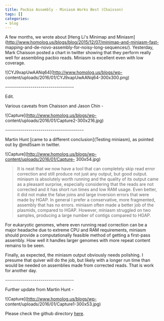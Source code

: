 ```yaml
---
title: Pacbio Assembly - Miniasm Works Best (Chaisson)
tags: []
categories:
- blog
---
```

A few months, we wrote about [Heng Li's Minimap and
Miniasm](http://www.homolog.us/blogs/blog/2015/12/07/minimap-and-miniasm-fast-
mapping-and-de-novo-assembly-for-noisy-long-sequences/). Yesterday, Mark
Chaisson posted a chart in twitter showing that they perform really well for
assembling pacbio reads. Miniasm is excellent even with low coverage.
<!--more-->

![CYJ9xapUwAANq64](http://www.homolog.us/blogs/wp-
content/uploads/2016/01/CYJ9xapUwAANq64-300x300.png)

\-----------------------------------

Edit.

Various caveats from Chaisson and Jason Chin -

![Capture](http://www.homolog.us/blogs/wp-
content/uploads/2016/01/Capture2-300x216.jpg)

\----------------------------------------

Martin Hunt [came to a different conclusion](Testing miniasm), as pointed out
by @md5sam in twitter.

![Capture](http://www.homolog.us/blogs/wp-content/uploads/2016/01/Capture-
300x54.jpg)

> It is neat that we now have a tool that can completely skip read error
correction and still produce not just any output, but good output. miniasm is
absolutely worth running and the quality of its output came as a pleasant
surprise, especially considering that the reads are not corrected and it has
short run times and low RAM usage. Even better, it did not make the false
joins and large inversion errors that were made by HGAP. In general I prefer a
conservative, more fragmented, assembly that has no errors. miniasm often made
a better job of the plasmids, compared to HGAP. However, miniasm struggled on
two samples, producing a large number of contigs compared to HGAP.

For eukaryotic genomes, where even running read correction can be a major
headache due to extreme CPU and RAM requirements, miniasm should provide a
computationally feasible method of getting a first-pass assembly. How well it
handles larger genomes with more repeat content remains to be seen.

Finally, as expected, the miniasm output obviously needs polishing. I presume
that quiver will do the job, but likely with a longer run time than would be
needed on assemblies made from corrected reads. That is work for another day.

\-----------------------------------

Further update from Martin Hunt -

![Capture](http://www.homolog.us/blogs/wp-
content/uploads/2016/01/Capture1-300x53.jpg)

Please check the github directory
[here](https://github.com/martinghunt/pacbio-14-nctc-assemblies).

